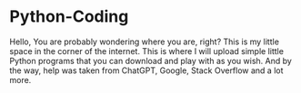 # Python-Coding

Hello, You are probably wondering where you are, right? This is my little space in the corner of the internet. This is where I will upload simple little Python programs that you can download and play with as you wish. And by the way, help was taken from ChatGPT, Google, Stack Overflow and a lot more.
